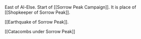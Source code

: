 East of Al-Else. Start of  [[Sorrow Peak Campaign]].
It is place of [[Shopkeeper of Sorrow Peak]].


[[Earthquake of Sorrow Peak]].

[[Catacombs under Sorrow Peak]]
